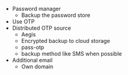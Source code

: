 - Password manager
  - Backup the password store
- Use OTP
- Distributed OTP source
  - Aegis
  - Encrypted backup to cloud storage
  - pass-otp
  - backup method like SMS when possible
- Additional email
  - Own domain

